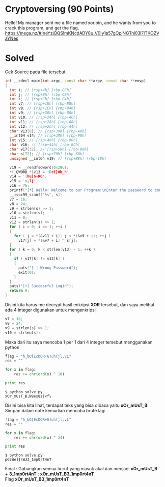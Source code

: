 # Cryptoversing (90 Points)
Hello! My manager sent me a file named xor.bin, and he wants from you to crack this program, and get the flag.
<br>
https://mega.nz/#!neYzjQQS!mKNcdADY8u_V0Iy1a57gQpjNGTni03l7lTKOZVaYNes
# Solved
Cek Source pada file tersebut
```cpp
int __cdecl main(int argc, const char **argv, const char **envp)
{
  int i; // [rsp+4h] [rbp-CCh]
  int j; // [rsp+8h] [rbp-C8h]
  int k; // [rsp+Ch] [rbp-C4h]
  int v7; // [rsp+18h] [rbp-B8h]
  int v8; // [rsp+1Ch] [rbp-B4h]
  int v9; // [rsp+20h] [rbp-B0h]
  int v10; // [rsp+24h] [rbp-ACh]
  int v11; // [rsp+28h] [rbp-A8h]
  int v12; // [rsp+2Ch] [rbp-A4h]
  char v13[8]; // [rsp+30h] [rbp-A0h]
  __int64 v14; // [rsp+38h] [rbp-98h]
  int v15; // [rsp+40h] [rbp-90h]
  char v16; // [rsp+44h] [rbp-8Ch]
  char v17[32]; // [rsp+50h] [rbp-80h]
  char s[72]; // [rsp+70h] [rbp-60h]
  unsigned __int64 v19; // [rsp+B8h] [rbp-18h]

  v19 = __readfsqword(0x28u);
  *(_QWORD *)v13 = 'DcE}Ob_h';
  v14 = '(hu)G+RO';
  v15 = 'v,lj';
  v16 = 76;
  printf("[*] Hello! Welcome to our Program!\nEnter the password to contiune:  ", argv);
  __isoc99_scanf("%s", s);
  v7 = 16;
  v8 = 24;
  v9 = strlen(s) >> 1;
  v10 = strlen(s);
  v11 = 0;
  v12 = strlen(s) >> 1;
  for ( i = 0; i <= 1; ++i )
  {
    for ( j = *(&v11 + i); j < *(&v9 + i); ++j )
      v17[j] = *(&v7 + i) ^ s[j];
  }
  for ( k = 0; k < strlen(v13) - 1; ++k )
  {
    if ( v17[k] != v13[k] )
    {
      puts("[-] Wrong Password");
      exit(0);
    }
  }
  puts("[+] Successful Login");
  return 0;
}
```
Disini kita harus me decrypt hasil enkripsi <b>XOR</b> tersebut, dan saya melihat ada 4 integer digunakan untuk mengenkripsi
```python
v7 = 16;
v8 = 24;
v9 = strlen(s) >> 1;
v10 = strlen(s);
```
Maka dari itu saya mencoba 1 per 1 dari 4 integer tersebut menggunakan python
```python
flag = "h_bO}EcDOR+G)uh(jl,vL"
res = ""

for x in flag:
    res += chr(ord(x) ^ 16)

print res
```
```console
$ python solve.py
xOr_mUsT_B;W9ex8z|<f\
```
Disini bisa kita lihat, terdapat teks yang bisa dibaca yaitu <b>xOr_mUsT_B</b>. Simpan dalam note kemudian mencoba brute lagi
```python
flag = "h_bO}EcDOR+G)uh(jl,vL"
res = ""

for x in flag:
    res += chr(ord(x) ^ 24)

print res
```
```console
$ python solve.py
pGzWe]{\WJ3_1mp0rt4nT
```
Final : Gabungkan semua huruf yang masuk akal dan menjadi <b>xOr_mUsT_B</b> + <b>3_1mp0rt4nT</b> : <b>xOr_mUsT_B3_1mp0rt4nT</b><br>
Flag <b>xOr_mUsT_B3_1mp0rt4nT</b>
